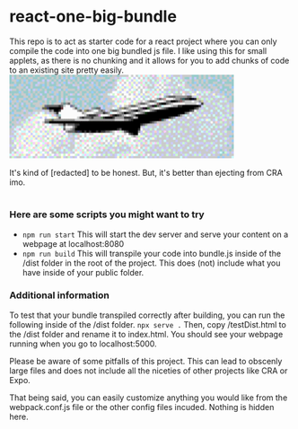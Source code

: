 # react-one-big-bundle
This repo is to act as starter code for a react project where you can only compile the code into one big bundled js file. I like using this for small applets, as there is no chunking and it allows for you to add chunks of code to an existing site pretty easily. 
![Flying airplane gif](https://github.com/rewrite123/react-one-big-bundle/blob/master/src/assets/oldest.gif)

It's kind of [redacted] to be honest.
But, it's better than ejecting from CRA imo.
# 
### Here are some scripts you might want to try
* `
npm run start
`
This will start the dev server and serve your content on a webpage at localhost:8080
* `
npm run build
`
This will transpile your code into bundle.js inside of the /dist folder in the root of the project. This does (not) include what you have inside of your public folder.

### Additional information

To test that your bundle transpiled correctly after building, you can run the following inside of the /dist folder.
`
npx serve .
`
Then, copy /testDist.html to the /dist folder and rename it to index.html. You should see your webpage running when you go to localhost:5000.

Please be aware of some pitfalls of this project. This can lead to obscenly large files and does not include all the niceties of other projects like CRA or Expo.

That being said, you can easily customize anything you would like from the webpack.conf.js file or the other config files incuded. Nothing is hidden here.
